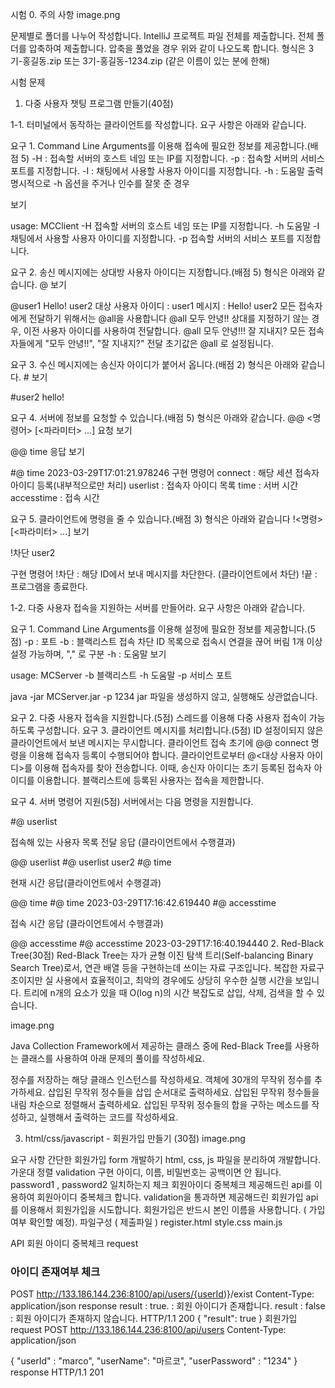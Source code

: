 시험
0. 주의 사항
image.png

문제별로 폴더를 나누어 작성합니다.
IntelliJ 프로젝트 파일 전체를 제출합니다.
전체 폴더를 압축하여 제출합니다. 압축을 풀었을 경우 위와 같이 나오도록 합니다.
형식은 3기-홍길동.zip 또는 3기-홍길동-1234.zip (같은 이름이 있는 분에 한해)


시험 문제
1. 다중 사용자 챗팅 프로그램 만들기(40점)



1-1. 터미널에서 동작하는 클라이언트를 작성합니다.
요구 사항은 아래와 같습니다.

요구 1. Command Line Arguments를 이용해 접속에 필요한 정보를 제공합니다.(배점 5)
-H : 접속할 서버의 호스트 네임 또는 IP를 지정합니다.
-p : 접속할 서버의 서비스 포트를 지정합니다.
-I : 채팅에서 사용할 사용자 아이디를 지정합니다.
-h : 도움말 출력
명시적으로 -h 옵션을 주거나
인수를 잘못 준 경우


보기


usage: MCClient
 -H <host>      접속할 서버의 호스트 네임 또는 IP를 지정합니다.
 -h             도움말
 -I <user id>   채팅에서 사용할 사용자 아이디를 지정합니다.
 -p <port>      접속할 서버의 서비스 포트를 지정합니다.



요구 2. 송신 메시지에는 상대방 사용자 아이디는 지정합니다.(배점 5)
형식은 아래와 같습니다.
@<target user id> <message>
보기


@user1 Hello! user2
대상 사용자 아이디 : user1
메시지 : Hello! user2
모든 접속자에게 전달하기 위해서는 @all을 사용합니다
@all 모두 안녕!!
상대를 지정하기 않는 경우, 이전 사용자 아이디를 사용하여 전달합니다.
@all 모두 안녕!!!
잘 지내지?
모든 접속자들에게 "모두 안녕!!", "잘 지내지?" 전달
초기값은 @all 로 설정됩니다.



요구 3. 수신 메시지에는 송신자 아이디가 붙어서 옵니다.(배점 2)
형식은 아래와 같습니다.
#<sender user id> <message>
보기


#user2 hello!


요구 4. 서버에 정보를 요청할 수 있습니다.(배점 5)
형식은 아래와 같습니다.
@@ <명령어> [<파라미터> ...]
요청 보기


@@ time
응답 보기


#@ time 2023-03-29T17:01:21.978246
구현 명령어
connect : 해당 세션 접속자 아이디 등록(내부적으로만 처리)
userlist : 접속자 아이디 목록
time : 서버 시간
accesstime : 접속 시간



요구 5. 클라이언트에 명령을 줄 수 있습니다.(배점 3)
형식은 아래와 같습니다
!<명령> [<파라미터> ...]
보기


!차단  user2


구현 명령어
!차단 <ID> : 해당 ID에서 보내 메시지를 차단한다. (클라이언트에서 차단)
!끝 : 프로그램을 종료한다.



1-2. 다중 사용자 접속을 지원하는 서버를 만들어라.
요구 사항은 아래와 같습니다.




요구 1. Command Line Arguments를 이용해 설정에 필요한 정보를 제공합니다.(5점)
-p : 포트
-b : 블랙리스트
접속 차단 ID 목록으로 접속시 연결을 끊어 버림
1개 이상 설정 가능하며, "," 로 구분
-h : 도움말
보기


usage: MCServer
 -b <arg>   블랙리스트
 -h         도움말
 -p <arg>   서비스 포트



java -jar MCServer.jar -p 1234
jar 파일을 생성하지 않고, 실행해도 상관없습니다.



요구 2. 다중 사용자 접속을 지원합니다.(5점)
스레드를 이용해 다중 사용자 접속이 가능하도록 구성합니다.
요구 3. 클라이언트 메시지를 처리합니다.(5점)
ID 설정이되지 않은 클라이언트에서 보낸 메시지는 무시합니다.
클라이언트 접속 초기에 @@ connect 명령을 이용해 접속자 등록이 수행되어야 합니다.
클라이언트로부터 @<대상 사용자 아이디>를 이용해 접속자를 찾아 전송합니다. 이때, 송신자 아이디는 초기 등록된 접속자 아이디를 이용합니다.
블랙리스트에 등록된 사용자는 접속을 제한합니다.



요구 4. 서버 명령어 지원(5점)
서버에서는 다음 명령을 지원합니다.

#@ userlist

접속해 있는 사용자 목록 전달
응답 (클라이언트에서 수행결과)

@@ userlist
#@ userlist user2
#@ time

현재 시간
응답(클라이언트에서 수행결과)

@@ time
#@ time 2023-03-29T17:16:42.619440
#@ accesstime

접속 시간
응답 (클라이언트에서 수행결과)

@@ accesstime
#@ accesstime 2023-03-29T17:16:40.194440
2. Red-Black Tree(30점)
Red-Black Tree는 자가 균형 이진 탐색 트리(Self-balancing Binary Search Tree)로서, 연관 배열 등을 구현하는데 쓰이는 자료 구조입니다. 복잡한 자료구조이지만 실 사용에서 효율적이고, 최악의 경우에도 상당히 우수한 실행 시간을 보입니다. 트리에 n개의 요소가 있을 때 O(log n)의 시간 복잡도로 삽입, 삭제, 검색을 할 수 있습니다.

image.png

Java Collection Framework에서 제공하는 클래스 중에 Red-Black Tree를 사용하는 클래스를 사용하여 아래 문제의 풀이를 작성하세요.

정수를 저장하는 해당 클래스 인스턴스를 작성하세요.
객체에 30개의 무작위 정수를 추가하세요.
삽입된 무작위 정수들을 삽입 순서대로 출력하세요.
삽입된 무작위 정수들을 내림 차순으로 정렬해서 출력하세요.
삽입된 무작위 정수들의 합을 구하는 메소드를 작성하고, 실행해서 출력하는 코드를 작성하세요.



3. html/css/javascript - 회원가입 만들기 (30점)
image.png

요구 사항
간단한 회원가입 form 개발하기
html, css, js 파일을 분리하여 개발합니다.
가운대 정렬
validation 구현
아이디, 이름, 비밀번호는 공백이면 안 됩니다.
password1 , password2 일치하는지 체크
회원아이디 중복체크
제공해드린 api를 이용하여 회원아이디 중복체크 합니다.
validation을 통과하면 제공해드린 회원가입 api를 이용해서 회원가입을 시도합니다.
회원가입은 반드시 본인 이름을 사용합니다. ( 가입여부 확인할 예정).
파일구성 ( 제출파일 )
register.html
style.css
main.js



API
회원 아이디 중복체크
request
### 아이디 존재여부 체크
POST http://133.186.144.236:8100/api/users/{userId)}/exist
Content-Type: application/json
response
result : true. : 회원 아이디가 존재합니다.
result : false : 회원 아이디가 존재하지 않습니다.
HTTP/1.1 200 
{
  "result": true
}
회원가입
request
POST http://133.186.144.236:8100/api/users
Content-Type: application/json

{
  "userId" : "marco",
  "userName": "마르코",
  "userPassword" : "1234"
}
response
HTTP/1.1 201 

<Response body is empty>

